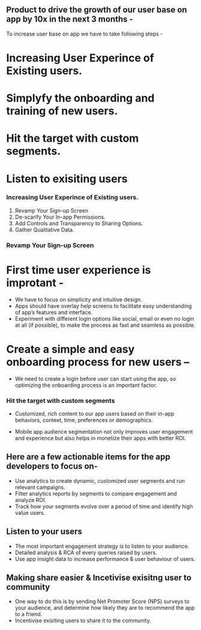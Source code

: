 ## Product to drive the growth of our user base on app by 10x in the next 3 months - 

To increase user base on app we have to take following steps -

# Increasing User Experince of Existing users.
# Simplyfy the onboarding and training of new users.
# Hit the target with custom segments.
# Listen to exisiting users


### Increasing User Experince of Existing users.

1. Revamp Your Sign-up Screen
2. De-scarify Your In-app Permissions.
3. Add Controls and Transparency to Sharing Options.
4. Gather Qualitative Data.

### Revamp Your Sign-up Screen
# First time user experience is improtant - 
 
- We have to focus on simplicity and intuitive design.
- Apps should have overlay help screens to facilitate easy understanding of app’s features and interface.
- Experiment with different login options like social, email or even no login at all (if possible), to make the process as fast and seamless as possible.

# Create a simple and easy onboarding process for new users –

- We need to create a login before user can start using the app, so optimizing the onboarding process is an important factor.

### Hit the target with custom segments

- Customized, rich content to our app users based on their in-app behaviors, context, time, preferences or demographics.

- Mobile app audience segmentation not only improves user engagement and experience but also helps in monetize their apps with better ROI.

## Here are a few actionable items for the app developers to focus on-

- Use analytics to create dynamic, customized user segments and run relevant campaigns.
- Filter analytics reports by segments to compare engagement and analyze ROI.
- Track how your segments evolve over a period of time and identify high value users.


## Listen to your users

- The most important engagement strategy is to listen to your audience.
- Detailed analysis & RCA of every queries raised by users.
- Use app insight data to increase performance & user behaviour of users.

## Making share easier & Incetivise exisitng user to community 

- One way to do this is by sending Net Promoter Score (NPS) surveys to your audience, and determine how likely they are to recommend the app to a friend.
- Incentivise exisiting users to share it to the community.
